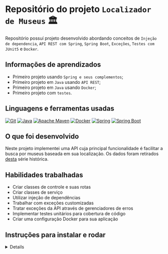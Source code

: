 # Repositório do projeto `Localizador de Museus` 🏛️️

Repositório possuí projeto desenvolvido abordando conceitos
de `Injeção de dependencia`, `API REST com Spring`, `Spring Boot`, `Exceções`, `Testes com JUnit5` e `Docker`.

## Informações de aprendizados

- Primeiro projeto usando `Spring e seus complementos`;
- Primeiro projeto em `Java` usando `API REST`;
- Primeiro projeto em `Java` usando `Docker`;
- Primeiro projeto com `testes`.

## Linguagens e ferramentas usadas

[![Git][Git-logo]][Git-url]
[![Java][Java-logo]][Java-url]
[![Apache Maven][Apache Maven-logo]][Apache Maven-url]
[![Docker][Docker-logo]][Docker-url]
[![Spring][Spring-logo]][Spring-url]
[![Spring Boot][Spring boot-logo]][Spring boot-url]

## O que foi desenvolvido

Neste projeto implementei uma API cuja principal funcionalidade é facilitar a busca por museus baseada em sua localização. Os dados foram retirados [desta](http://dados.cultura.gov.br/dataset/series-historicas-cadastro-nacional-de-museus) série histórica.

## Habilidades trabalhadas

- Criar classes de controle e suas rotas
- Criar classes de serviço
- Utilizar injeção de dependências
- Trabalhar com exceções customizadas
- Tratar exceções da API através de gerenciadores de erros
- Implementar testes unitários para cobertura de código
- Criar uma configuração Docker para sua aplicação

## Instruções para instalar e rodar

<details>

1. Clone o repositório (recomendado usar em SSH) e entre na pasta:

    ```bash
    git clone git@github.com:ludson96/localizador-de-museus.git
    cd sistema-votacao
    ```

1. Instale as dependências:

    ```bash
    mvn install
    ```
   
1. Caso não tenha java ou maven instalados, basta executar o `Docker` com o comando abaixo:

   ```bash
   #Comando para gerar imagem.
   docker build . -t multi-stage-image
   
   #Comando para executar o container usando a imagem gerada anteriormente. Irá executar o servidor Spring automaticamente e podendo ignorar o passo abaixo.
   docker run -p 8080:8080 --name multi-stage-container multi-stage-image
   ```
1. Para executar o servidor spring:

    ```bash
   mvn clean package
   java -jar target/museum-finder-1.0-SNAPSHOT.jar
    ```

</details>

[//]: # (## Detalhamento de execução)

[//]: # ()
[//]: # (<details>)

[//]: # ()
[//]: # (  <summary><strong>Museus</strong></summary>)

[//]: # ()
[//]: # (### Endpoints)

[//]: # ()
[//]: # (Abaixo você pode conferir um detalhamento dos endpoints utilizados no projeto. Para realizar as requisições HTTP e consultar o comportamento de cada endpoint, você pode utilizar o [Insomnia]&#40;https://insomnia.rest/download&#41;.)

[//]: # ()
[//]: # (### POST /museums)

[//]: # ()
[//]: # (- Retorna todos os carros registrados no banco de dados.)

[//]: # (- URL: `http://localhost:PORT/cars`)

[//]: # ()
[//]: # (### POST /cars)

[//]: # ()
[//]: # (- Adiciona um novo carro ao banco de dados.)

[//]: # (- URL: `http://localhost:PORT/cars`)

[//]: # (- O corpo da requisição deve seguir o formato abaixo:)

[//]: # ()
[//]: # (```)

[//]: # ({)

[//]: # (  "model": "Marea",)

[//]: # (  "year": 2002,)

[//]: # (  "color": "Black",)

[//]: # (  "status": true, // Não é obrigatório. Se não for inserido, o valor do status será 'false')

[//]: # (  "buyValue": 15.990,)

[//]: # (  "doorsQty": 4,)

[//]: # (  "seatsQty": 5)

[//]: # (})

[//]: # (```)

[//]: # ()
[//]: # (### GET /cars/:id)

[//]: # ()
[//]: # (- Retorna o carro cujo id foi passado na URL.)

[//]: # (- Exemplo de URL: `http://localhost:PORT/cars/634852326b35b59438fbea2f`)

[//]: # ()
[//]: # (### PUT /cars/:id)

[//]: # ()
[//]: # (- Atualiza o carro cujo id foi passado na URL.)

[//]: # (- Exemplo de URL: `http://localhost:PORT/cars/634852326b35b59438fbea2f`)

[//]: # (- O corpo da requisição deve seguir o formato abaixo:)

[//]: # ()
[//]: # (```)

[//]: # ({)

[//]: # (  "model": "Marea",)

[//]: # (  "year": 1992,)

[//]: # (  "color": "Red",)

[//]: # (  "status": true, // Não é obrigatório. Se não for inserido, o valor do status será 'false')

[//]: # (  "buyValue": 12.000,)

[//]: # (  "doorsQty": 2,)

[//]: # (  "seatsQty": 5)

[//]: # (})

[//]: # (```)

[//]: # ()
[//]: # (### DELETE /cars/:id)

[//]: # ()
[//]: # (- Remove do banco de dados o carro cujo id foi passado na URL.)

[//]: # (- Exemplo de URL: `http://localhost:PORT/cars/634852326b35b59438fbea2f`)

[//]: # ()
[//]: # (</details>)

[Git-logo]: https://img.shields.io/badge/git-%23F05033.svg?style=for-the-badge&logo=git&logoColor=white
[Git-url]: https://git-scm.com

[Java-logo]: https://img.shields.io/badge/java-%23ED8B00.svg?style=for-the-badge&logo=openjdk&logoColor=white
[Java-url]: https://www.java.com/pt-BR/

[Apache Maven-logo]: https://img.shields.io/badge/Apache%20Maven-C71A36?style=for-the-badge&logo=Apache%20Maven&logoColor=white
[Apache Maven-url]: https://maven.apache.org/

[Docker-logo]: https://img.shields.io/badge/docker-%230db7ed.svg?style=for-the-badge&logo=docker&logoColor=white
[Docker-url]: https://www.docker.com

[Spring-logo]: https://img.shields.io/badge/Spring-6DB33F.svg?style=for-the-badge&logo=Spring&logoColor=white
[Spring-url]: https://spring.io/

[Spring boot-logo]:https://img.shields.io/badge/Spring%20Boot-6DB33F.svg?style=for-the-badge&logo=Spring-Boot&logoColor=white
[Spring boot-url]: https://spring.io/projects/spring-boot
